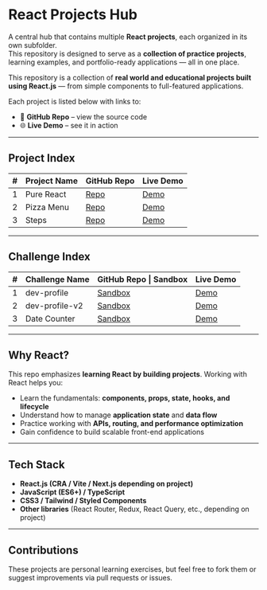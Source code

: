 # React Projects Hub

A central hub that contains multiple **React projects**, each organized in its own subfolder.  
This repository is designed to serve as a **collection of practice projects**, learning examples, and portfolio-ready applications — all in one place.

This repository is a collection of **real world and educational projects built using React.js** — from simple components to full-featured applications.

Each project is listed below with links to:
- 🔗 **GitHub Repo** – view the source code
- 🌐 **Live Demo** – see it in action
---
## Project Index

| #   | Project Name | GitHub Repo             | Live Demo                                     |
| --- | ------------ | ----------------------- | --------------------------------------------- |
| 1   | Pure React   | [Repo](./01-pure-react) | [Demo](./01-pure-react/index.html)            |
| 2   | Pizza Menu   | [Repo](./03-pizza-menu) | [Demo](https://fast-pizza-menue.netlify.app/) |
| 3   | Steps        | [Repo](./04-steps)      | [Demo](https://steps1.netlify.app/)           |
 
---
## Challenge Index

| #   | Challenge Name | GitHub Repo \| Sandbox                                                                         | Live Demo                                                                          |
| --- | -------------- | ---------------------------------------------------------------------------------------------- | ---------------------------------------------------------------------------------- |
| 1   | dev-profile    | [Sandbox](https://codesandbox.io/p/sandbox/cranky-tess-8ftl7l?file=%2Fsrc%2FApp.js)            | [Demo](https://codesandbox.io/p/sandbox/cranky-tess-8ftl7l?file=%2Fsrc%2FApp.js)   |
| 2   | dev-profile-v2 | [Sandbox](https://codesandbox.io/p/sandbox/keen-elbakyan-5g3657?file=%2Fsrc%2FApp.js)          | [Demo](https://codesandbox.io/p/sandbox/keen-elbakyan-5g3657?file=%2Fsrc%2FApp.js) |
| 3   | Date Counter   | [Sandbox](https://codesandbox.io/p/sandbox/jolly-feynman-zvqvxj?file=%2Fsrc%2FApp.js%3A6%2C39) | [Demo](https://zvqvxj.csb.app/)                                                    |

---

## Why React?

This repo emphasizes **learning React by building projects**. Working with React helps you:
- Learn the fundamentals: **components, props, state, hooks, and lifecycle**
- Understand how to manage **application state** and **data flow**
- Practice working with **APIs, routing, and performance optimization**
- Gain confidence to build scalable front-end applications

---
## Tech Stack
- **React.js (CRA / Vite / Next.js depending on project)**
- **JavaScript (ES6+) / TypeScript**
- **CSS3 / Tailwind / Styled Components**
- **Other libraries** (React Router, Redux, React Query, etc., depending on project)
---
## Contributions

These projects are personal learning exercises, but feel free to fork them or suggest improvements via pull requests or issues.
